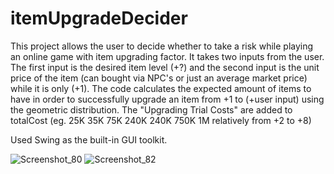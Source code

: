 # itemUpgradeDecider
This project allows the user to decide whether to take a risk while playing an online game with item upgrading factor. It takes two inputs from the user. The first input is the desired item level (+?) and the second input is the unit price of the item (can bought via NPC's or just an average market price) while it is only (+1). The code calculates the expected amount of items to have in order to successfully upgrade an item from +1 to (+user input) using the geometric distribution. The "Upgrading Trial Costs" are added to totalCost (eg. 25K 35K 75K 240K 240K 750K 1M relatively from +2 to +8)

Used Swing as the built-in GUI toolkit.

![Screenshot_80](https://user-images.githubusercontent.com/40829087/227714325-6ad39e60-c04c-4500-abb6-76607cd1454b.png)
![Screenshot_82](https://user-images.githubusercontent.com/40829087/227714923-82b581b9-e863-4615-9f9d-11531fb8b403.png)
